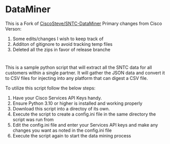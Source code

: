 # DataMiner
This is a Fork of [CiscoSteve/SNTC-DataMiner](https://github.com/CiscoSteve/SNTC-DataMiner)
Primary changes from Cisco Verson:
  1) Some edits/changes I wish to keep track of
  2) Additon of gitignore to avoid tracking temp files
  3) Deleted all the zips in favor of release branche

# 
This is a sample python script that will extract all the SNTC data for all customers within a single partner. It will gather the JSON data and convert it to CSV files for injecting into any platform that can digest a CSV file.

To utilize this script follow the below steps:

1. Have your Cisco Services API Keys handy.
2. Ensure Python 3.10 or higher is installed and working properly
3. Download this script into a directoy of its own.
4. Execute the script to create a config.ini file in the same directory the script was run from
5. Edit the config.ini file and enter your Services API keys and make any changes you want as noted in the config.ini file
6. Execute the script again to start the data mining process
